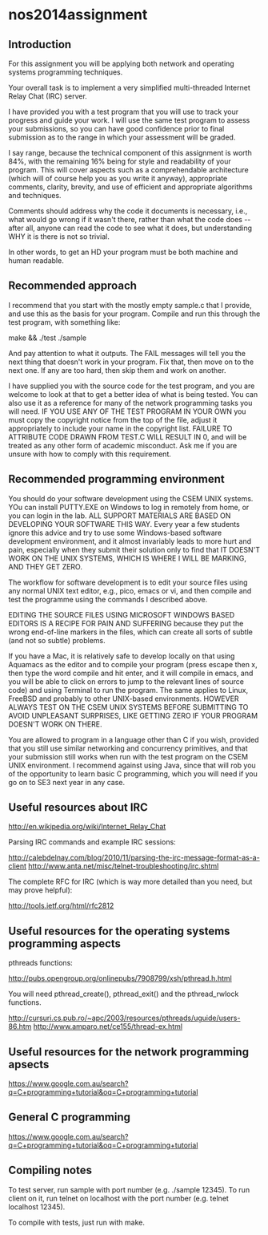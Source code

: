 nos2014assignment
=================

Introduction
------------

For this assignment you will be applying both network and operating systems programming
techniques.

Your overall task is to implement a very simplified multi-threaded Internet Relay Chat (IRC) server.

I have provided you with a test program that you will use to track your progress and
guide your work.  I will use the same test program to assess your submissions, so you
can have good confidence prior to final submission as to the range in which your
assessment will be graded. 

I say range, because the technical component of this
assignment is worth 84%, with the remaining 16% being for style and readability of your
program. This will cover aspects such as a comprehendable architecture (which will of
course help you as you write it anyway), appropriate comments, clarity, brevity, and
use of efficient and appropriate algorithms and techniques.

Comments should address
why the code it documents is necessary, i.e., what would go wrong if it wasn't there,
rather than what the code does -- after all, anyone can read the code to see what it
does, but understanding WHY it is there is not so trivial.
  
In other words, to get an
HD your program must be both machine and human readable. 

Recommended approach
--------------------

I recommend that you start with the mostly empty sample.c that I provide, and use
this as the basis for your program.  Compile and run this through the test program,
with something like:

make && ./test ./sample

And pay attention to what it outputs.  The FAIL messages will tell you the next thing
that doesn't work in your program.  Fix that, then move on to the next one.  If any are
too hard, then skip them and work on another.

I have supplied you with the source code for the test program, and you are welcome to look
at that to get a better idea of what is being tested.  You can also use it as a reference
for many of the network programming tasks you will need.  IF YOU USE ANY OF THE TEST PROGRAM
IN YOUR OWN you must copy the copyright notice from the top of the file, adjust it appropriately
to include your name in the copyright list.  FAILURE TO ATTRIBUTE CODE DRAWN FROM TEST.C WILL
RESULT IN 0, and will be treated as any other form of academic misconduct.  Ask me if you
are unsure with how to comply with this requirement.

Recommended programming environment
-----------------------------------

You should do your software development using the CSEM UNIX systems.  YOu can install PUTTY.EXE
on Windows to log in remotely from home, or you can login in the lab.  ALL SUPPORT MATERIALS ARE
BASED ON DEVELOPING YOUR SOFTWARE THIS WAY.  Every year a few students ignore this advice and
try to use some Windows-based software development environment, and it almost invariably leads
to more hurt and pain, especially when they submit their solution only to find that IT DOESN'T
WORK ON THE UNIX SYSTEMS, WHICH IS WHERE I WILL BE MARKING, AND THEY GET ZERO.

The workflow for software development is to edit your source files using any normal UNIX text
editor, e.g., pico, emacs or vi, and then compile and test the programme using the commands I
described above.

EDITING THE SOURCE FILES USING MICROSOFT WINDOWS BASED EDITORS IS A RECIPE FOR PAIN AND
SUFFERING because they put the wrong end-of-line markers in the files, which can create all
sorts of subtle (and not so subtle) problems.

If you have a Mac, it is relatively safe to develop locally on that using Aquamacs as the editor
and to compile your program (press escape then x, then type the word compile and hit enter, and
it will compile in emacs, and you will be able to click on errors to jump to the relevant lines
of source code) and using Terminal to run the program.  The same applies to Linux, FreeBSD and
probably to other UNIX-based environments.  HOWEVER ALWAYS TEST ON THE CSEM UNIX SYSTEMS BEFORE
SUBMITTING TO AVOID UNPLEASANT SURPRISES, LIKE GETTING ZERO IF YOUR PROGRAM DOESN'T WORK ON THERE.

You are allowed to program in a language other than C if you wish, provided that you still use
similar networking and concurrency primitives, and that your submission still works when run
with the test program on the CSEM UNIX environment.  I recommend against using Java, since 
that will rob you of the opportunity to learn basic C programming, which you will need if you
go on to SE3 next year in any case.

Useful resources about IRC
--------------------------

http://en.wikipedia.org/wiki/Internet_Relay_Chat

Parsing IRC commands and example IRC sessions:

http://calebdelnay.com/blog/2010/11/parsing-the-irc-message-format-as-a-client
http://www.anta.net/misc/telnet-troubleshooting/irc.shtml

The complete RFC for IRC (which is way more detailed than you need, but may prove
helpful):

http://tools.ietf.org/html/rfc2812

Useful resources for the operating systems programming aspects
--------------------------------------------------------------

pthreads functions:

http://pubs.opengroup.org/onlinepubs/7908799/xsh/pthread.h.html

You will need pthread_create(), pthread_exit() and the pthread_rwlock functions.

http://cursuri.cs.pub.ro/~apc/2003/resources/pthreads/uguide/users-86.htm
http://www.amparo.net/ce155/thread-ex.html

Useful resources for the network programming apsects
----------------------------------------------------

https://www.google.com.au/search?q=C+programming+tutorial&oq=C+programming+tutorial

General C programming
---------------------

https://www.google.com.au/search?q=C+programming+tutorial&oq=C+programming+tutorial


Compiling notes
---------------
To test server, run sample with port number (e.g. ./sample 12345).
To run client on it, run telnet on localhost with the port number (e.g. telnet localhost 12345).

To compile with tests, just run with make.